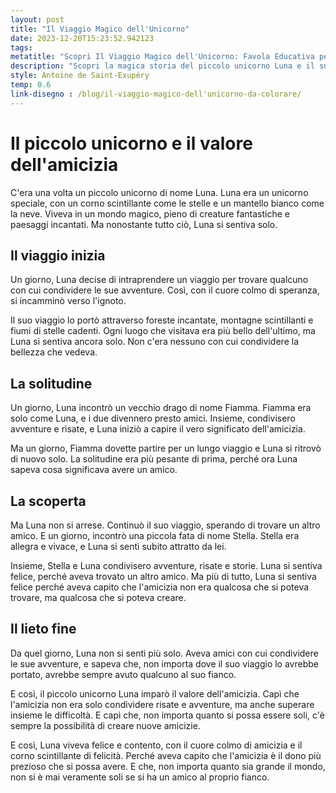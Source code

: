```yaml
---
layout: post
title: "Il Viaggio Magico dell'Unicorno"
date: 2023-12-20T15:23:52.942123
tags: 
metatitle: "Scopri Il Viaggio Magico dell'Unicorno: Favola Educativa per Bambini | Migliori Storie per l'Infanzia"
description: "Scopri la magica storia del piccolo unicorno Luna e il suo viaggio alla scoperta del valore dell'amicizia. Un'avventura incantata tra creature fantastiche e paesaggi meravigliosi, un racconto che insegna l'importanza di condividere e creare legami. Perfetto per i più piccoli."
style: Antoine de Saint-Exupéry
temp: 0.6
link-disegno : /blog/il-viaggio-magico-dell'unicorno-da-colorare/
---
```

# Il piccolo unicorno e il valore dell'amicizia

C'era una volta un piccolo unicorno di nome Luna. Luna era un unicorno speciale, con un corno scintillante come le stelle e un mantello bianco come la neve. Viveva in un mondo magico, pieno di creature fantastiche e paesaggi incantati. Ma nonostante tutto ciò, Luna si sentiva solo.

## Il viaggio inizia

Un giorno, Luna decise di intraprendere un viaggio per trovare qualcuno con cui condividere le sue avventure. Così, con il cuore colmo di speranza, si incamminò verso l'ignoto.

Il suo viaggio lo portò attraverso foreste incantate, montagne scintillanti e fiumi di stelle cadenti. Ogni luogo che visitava era più bello dell'ultimo, ma Luna si sentiva ancora solo. Non c'era nessuno con cui condividere la bellezza che vedeva.

## La solitudine

Un giorno, Luna incontrò un vecchio drago di nome Fiamma. Fiamma era solo come Luna, e i due divennero presto amici. Insieme, condivisero avventure e risate, e Luna iniziò a capire il vero significato dell'amicizia.

Ma un giorno, Fiamma dovette partire per un lungo viaggio e Luna si ritrovò di nuovo solo. La solitudine era più pesante di prima, perché ora Luna sapeva cosa significava avere un amico.

## La scoperta

Ma Luna non si arrese. Continuò il suo viaggio, sperando di trovare un altro amico. E un giorno, incontrò una piccola fata di nome Stella. Stella era allegra e vivace, e Luna si sentì subito attratto da lei.

Insieme, Stella e Luna condivisero avventure, risate e storie. Luna si sentiva felice, perché aveva trovato un altro amico. Ma più di tutto, Luna si sentiva felice perché aveva capito che l'amicizia non era qualcosa che si poteva trovare, ma qualcosa che si poteva creare.

## Il lieto fine

Da quel giorno, Luna non si sentì più solo. Aveva amici con cui condividere le sue avventure, e sapeva che, non importa dove il suo viaggio lo avrebbe portato, avrebbe sempre avuto qualcuno al suo fianco.

E così, il piccolo unicorno Luna imparò il valore dell'amicizia. Capì che l'amicizia non era solo condividere risate e avventure, ma anche superare insieme le difficoltà. E capì che, non importa quanto si possa essere soli, c'è sempre la possibilità di creare nuove amicizie.

E così, Luna viveva felice e contento, con il cuore colmo di amicizia e il corno scintillante di felicità. Perché aveva capito che l'amicizia è il dono più prezioso che si possa avere. E che, non importa quanto sia grande il mondo, non si è mai veramente soli se si ha un amico al proprio fianco.

        